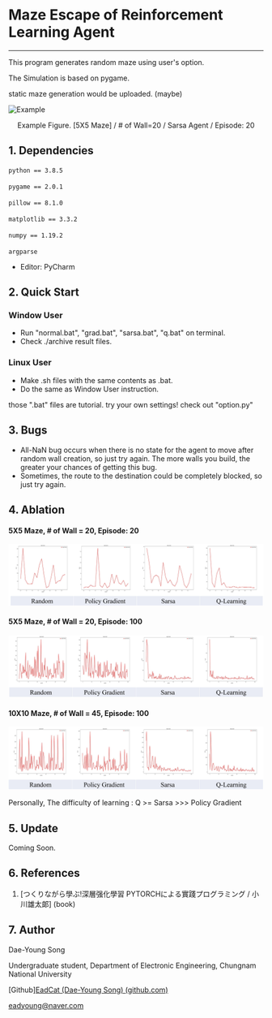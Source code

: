 # Maze Escape of Reinforcement Learning Agent

---

This program generates random maze using user's option.

The Simulation is based on pygame.

static maze generation would be uploaded. (maybe)

![Example](./assets/animation.gif)

<center>Example Figure. [5X5 Maze] / # of Wall=20 / Sarsa Agent / Episode: 20</center>



## 1. Dependencies

```
python == 3.8.5

pygame == 2.0.1

pillow == 8.1.0

matplotlib == 3.3.2

numpy == 1.19.2

argparse
```

- Editor: PyCharm



## 2. Quick Start

### Window User

- Run "normal.bat", "grad.bat", "sarsa.bat", "q.bat" on terminal.
- Check ./archive result files.



### Linux User

- Make .sh files with the same contents as .bat.
- Do the same as Window User instruction.



those ".bat" files are tutorial. try your own settings! check out "option.py"



## 3. Bugs

- All-NaN bug occurs when there is no state for the agent to move after random wall creation, so just try again. The more walls you build, the greater your chances of getting this bug.
- Sometimes, the route to the destination could be completely blocked, so just try again.



## 4. Ablation

#### 5X5 Maze, # of Wall = 20, Episode: 20

![Figure1](./assets/5520.JPG)



#### 5X5 Maze, # of Wall = 20, Episode: 100

![Figure2](./assets/55100.JPG)



#### 10X10 Maze, # of Wall = 45, Episode: 100

![Figure3](./assets/1010100.JPG)



Personally, The difficulty of learning : Q >= Sarsa >>> Policy Gradient



## 5. Update

Coming Soon.



## 6. References

1. [つくりながら學ぶ!深層强化學習 PYTORCHによる實踐プログラミング / 小川雄太郞] (book)



## 7. Author

Dae-Young Song

Undergraduate student, Department of Electronic Engineering, Chungnam National University

[Github][EadCat (Dae-Young Song) (github.com)](https://github.com/EadCat)

eadyoung@naver.com


